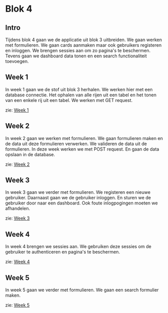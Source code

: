 # Blok 4

## Intro

Tijdens blok 4 gaan we de applicatie uit blok 3 uitbreiden. We gaan werken met formulieren. We gaan cards aanmaken maar ook gebruikers registeren en inloggen.
We brengen sessies aan om zo pagina's te beschermen.
Tevens gaan we dashboard data tonen en een search functionaliteit toevoegen.

## Week 1

In week 1 gaan we de stof uit blok 3 herhalen. We werken hier met een database connectie. Het ophalen van alle rijen uit een tabel en het tonen van een enkele rij uit een tabel.
We werken met GET request. 

zie: [Week 1](Week%201.md)

## Week 2

In week 2 gaan we werken met formulieren. We gaan formulieren maken en de data uit deze formulieren verwerken.
We valideren de data uit de formulieren. In deze week werken we met POST request. En gaan de data opslaan in de database.

zie: [Week 2](Week%202.md)

## Week 3

In week 3 gaan we verder met formulieren. We registeren een nieuwe gebruiker. Daarnaast gaan we de gebruiker inloggen. En sturen we de gebruiker door naar een dashboard. Ook foute inlogpogingen moeten we afhandelen.

zie: [Week 3](Week%203.md)

## Week 4

In week 4 brengen we sessies aan. We gebruiken deze sessies om de gebruiker te authenticeren en pagina's te beschermen.

zie: [Week 4](Week%204.md)

## Week 5

In week 5 gaan we verder met formulieren. We gaan een search formulier maken.

zie: [Week 5](Week%205.md)

